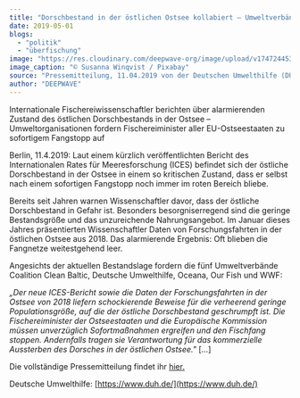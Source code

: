 ```yaml
---
title: "Dorschbestand in der östlichen Ostsee kollabiert – Umweltverbände fordern sofortigen Fangstopp"
date: 2019-05-01
blogs: 
  - "politik"
  - "überfischung"
image: "https://res.cloudinary.com/deepwave-org/image/upload/v1747244536/deepwave.org/fishing-425342_1920.jpg"
image_caption: "© Susanna Winqvist / Pixabay"
source: "Pressemitteilung, 11.04.2019 von der Deutschen Umwelthilfe (DUH)"
author: "DEEPWAVE"
---
```


Internationale Fischereiwissenschaftler berichten über alarmierenden Zustand des östlichen Dorschbestands in der Ostsee – Umweltorganisationen fordern Fischereiminister aller EU-Ostseestaaten zu sofortigem Fangstopp auf

Berlin, 11.4.2019: Laut einem kürzlich veröffentlichten Bericht des Internationalen Rates für Meeresforschung (ICES) befindet sich der östliche Dorschbestand in der Ostsee in einem so kritischen Zustand, dass er selbst nach einem sofortigen Fangstopp noch immer im roten Bereich bliebe.

Bereits seit Jahren warnen Wissenschaftler davor, dass der östliche Dorschbestand in Gefahr ist. Besonders besorgniserregend sind die geringe Bestandsgröße und das unzureichende Nahrungsangebot. Im Januar dieses Jahres präsentierten Wissenschaftler Daten von Forschungsfahrten in der östlichen Ostsee aus 2018. Das alarmierende Ergebnis: Oft blieben die Fangnetze weitestgehend leer.

Angesichts der aktuellen Bestandslage fordern die fünf Umweltverbände Coalition Clean Baltic, Deutsche Umwelthilfe, Oceana, Our Fish und WWF:

_„Der neue ICES-Bericht sowie die Daten der Forschungsfahrten in der Ostsee von 2018 liefern schockierende Beweise für die verheerend geringe Populationsgröße, auf die der östliche Dorschbestand geschrumpft ist. Die Fischereiminister der Ostseestaaten und die Europäische Kommission müssen unverzüglich Sofortmaßnahmen ergreifen und den Fischfang stoppen. Andernfalls tragen sie Verantwortung für das kommerzielle Aussterben des Dorsches in der östlichen Ostsee."_ \[...\]

Die vollständige Pressemitteilung findet ihr [hier.](https://www.duh.de/presse/pressemitteilungen/pressemitteilung/dorschbestand-in-der-oestlichen-ostsee-kollabiert-umweltverbaende-fordern-sofortigen-fangstopp/)

Deutsche Umwelthilfe: [https://www.duh.de/](https://www.duh.de/)
